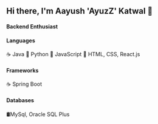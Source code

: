 ## Hi there, I'm Aayush 'AyuzZ' Katwal 👋

#### Backend Enthusiast

#### Languages
☕ Java
🐍 Python
📄 JavaScript
📄 HTML, CSS, React.js

#### Frameworks
☕ Spring Boot

#### Databases
🛢MySql, Oracle SQL Plus
